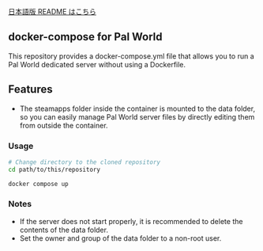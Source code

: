 [日本語版 README はこちら](https://github.com/n4mlz/palworld_docker/blob/master/README-ja.md)

## docker-compose for Pal World
This repository provides a docker-compose.yml file that allows you to run a Pal World dedicated server without using a Dockerfile.

## Features

- The steamapps folder inside the container is mounted to the data folder, so you can easily manage Pal World server files by directly editing them from outside the container.

### Usage

```bash
# Change directory to the cloned repository
cd path/to/this/repository

docker compose up
```

### Notes
- If the server does not start properly, it is recommended to delete the contents of the data folder.
- Set the owner and group of the data folder to a non-root user.
